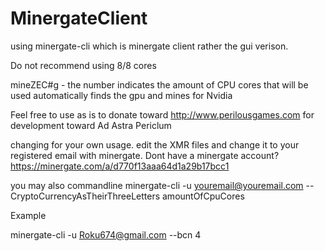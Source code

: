 # MinergateClient

using minergate-cli which is minergate client rather the gui verison.

Do not recommend using 8/8 cores

mineZEC#g - the number indicates the amount of CPU cores that will be used automatically finds the gpu and mines for Nvidia

Feel free to use as is to donate toward http://www.perilousgames.com for development toward Ad Astra Periclum

changing for your own usage. edit the XMR files and change it to your registered email with minergate. 
Dont have a minergate account? https://minergate.com/a/d770f13aaa64d1a29b17bcc1

you may also commandline minergate-cli -u youremail@youremail.com --CryptoCurrencyAsTheirThreeLetters amountOfCpuCores

Example

minergate-cli -u Roku674@gmail.com --bcn 4

